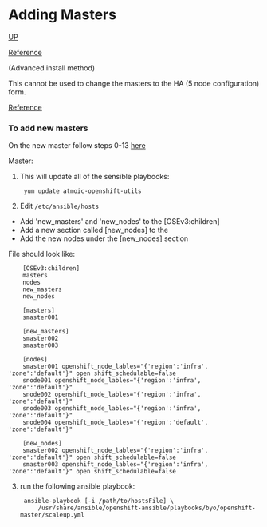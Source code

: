 # Adding Masters

[UP](https://github.com/CCI-MOC/moc-public/wiki/Adding-a-Node)

[Reference](https://docs.openshift.com/container-platform/3.5/install_config/adding_hosts_to_existing_cluster.html#adding-nodes-advanced)

(Advanced install method)  

This cannot be used to change the masters to the HA (5 node configuration) form.

[Reference](https://docs.openshift.com/container-platform/3.5/install_config/adding_hosts_to_existing_cluster.html#adding-nodes-advanced)

### To add new masters
On the new master follow steps 0-13 [here](OpenShift-Service-Setup-on-Engage1.html)

Master:

1) This will update all of the sensible playbooks:

        yum update atmoic-openshift-utils

2) Edit `/etc/ansible/hosts`
  * Add 'new_masters' and 'new_nodes' to the [OSEv3:children] 
  * Add a new section called [new_nodes] to the 
  * Add the new nodes under the [new_nodes] section

File should look like:

        [OSEv3:children]
        masters
        nodes
        new_masters
        new_nodes

        [masters]
        smaster001

        [new_masters]
        smaster002
        smaster003

        [nodes]
        smaster001 openshift_node_lables="{'region':'infra', 'zone':'default'}" open shift_schedulable=false
        snode001 openshift_node_lables="{'region':'infra', 'zone':'default'}"
        snode002 openshift_node_lables="{'region':'infra', 'zone':'default'}"
        snode003 openshift_node_lables="{'region':'infra', 'zone':'default'}"
        snode004 openshift_node_lables="{'region':'default', 'zone':'default'}"
        
        [new_nodes]
        smaster002 openshift_node_lables="{'region':'infra', 'zone':'default'}" open shift_schedulable=false
        smaster003 openshift_node_lables="{'region':'infra', 'zone':'default'}" open shift_schedulable=false
3) run the following ansible playbook:
  
        ansible-playbook [-i /path/to/hostsFile] \
            /usr/share/ansible/openshift-ansible/playbooks/byo/openshift-master/scaleup.yml

